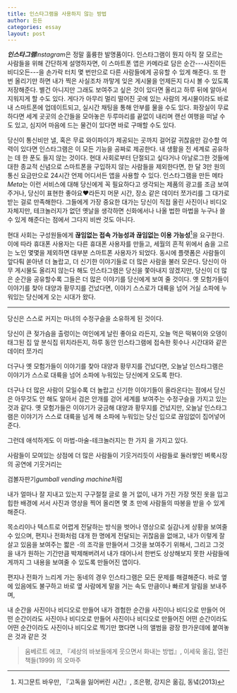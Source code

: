 ```yaml
---
title: 인스타그램을 사용하지 않는 방법
author: 든든
categories: essay
layout: post
---
```


***인스타그램****Instagram*은 정말 훌륭한 발명품이다. 인스타그램이 뭔지 아직 잘 모르는 사람들을 위해 간단하게 설명하자면, 이 스마트폰 앱은 카메라로 담은 순간---사진이든 비디오든---을 손가락 터치 몇 번만으로 다른 사람들에게 공유할 수 있게 해준다. 또 한 번 올리기만 하면 내가 찍은 사실조차 까맣게 잊은 게시물을 언제든지 다시 볼 수 있도록 저장해준다. 별건 아니지만 그래도 보여주고 싶은 것이 있다면 올리고 하루 뒤에 알아서 지워지게 할 수도 있다. 게다가 아무리 멀리 떨어진 곳에 있는 사람의 게시물이라도 바로 내 스마트폰에 업데이트되고, 실시간 채팅을 통해 안부를 물을 수도 있다. 화장실이 무료하다면 세계 곳곳의 순간들을 모아놓은 두루마리를 끝없이 내리며 랜선 여행을 떠날 수도 있고, 심지어 마음에 드는 물건이 있다면 바로 구매할 수도 있다.

당신이 통신비만 낼, 혹은 무료 와이파이가 제공되는 곳까지 걸어갈 귀찮음만 감수할 여력이 있다면 인스타그램은 이 모든 기능을 공짜로 제공한다. 내 생활을 전 세계로 공유하는 데 한 푼도 들지 않는 것이다. 현대 사회로부터 단절되고 싶다거나 아날로그한 것들에 대한 종교적 신념으로 스마트폰을 구입하지 않는 사람들을 제외한다면, 한 달 3만 원의 통신 요금만으로 24시간 언제 어디서든 앱을 사용할 수 있다. 인스타그램을 만든 메타*Meta*는 이런 서비스에 대해 당신에게 꼭 필요하다고 생각되는 제품의 광고를 조금 보여주거나, 당신이 표현한 좋아요❤️라든지 머문 시간, 장소 같은 데이터 쪼가리를 그 대가로 받는 걸로 만족해한다. 그들에게 가장 중요한 대가는 당신이 직접 올린 사진이나 비디오 자체지만, 테크놀러지가 없던 옛날을 생각하면 신화에서나 나올 법한 마법을 누구나 쓸 수 있게 해준다는 점에서 그다지 비싼 것도 아니다.

현대 사회는 구성원들에게 **끊임없는 접속 가능성과 끊임없는 이용 가능성**[^1]을 요구한다. 이에 따라 휴대폰 사용자는 다른 휴대폰 사용자를 만들고, 세월의 흔적 위에서 숨을 고르는 노인 몇몇을 제외하면 대부분 스마트폰 사용자가 되었다. 동시에 플랫폼은 사람들이 앞다퉈 쏟아낸 더 놀랍고, 더 신기한 이야기들로 더 많은 사람을 불러 모은다. 당신이 아무 게시물도 올리지 않는다 해도 인스타그램은 당신을 쫓아내지 않겠지만, 당신이 더 많은 순간을 공유할수록 그들은 더 많은 이야기를 당신에게 보여 줄 것이다. 옛 모험가들이 이야기를 찾아 대양과 황무지를 건넜다면, 이야기 스스로가 대륙을 넘어 거실 소파에 누워있는 당신에게 오는 시대가 왔다. 



<hr>


당신은 스스로 커지는 마녀의 수정구슬을 소유하게 된 것이다. 

당신이 큰 젖가슴을 출렁이는 여인에게 날린 좋아요 라든지, 오늘 먹은 떡볶이와 오뎅이 태그된 집 앞 분식집 위치라든지, 하루 동안 인스타그램에 접속한 횟수나 시간대와 같은 데이터 쪼가리

더구나 옛 모험가들이 이야기를 찾아 대양과 황무지를 건넜다면, 오늘날 인스타그램은 이야기가 스스로 대륙을 넘어 소파에 누워있는 당신에게 오도록 한다. 

더구나 더 많은 사람이 모일수록 더 놀랍고 신기한 이야기들이 올라온다는 점에서 당신은 아무것도 안 해도 알아서 검은 안개를 걷어 세계를 보여주는 수정구슬을 가지고 있는 것과 같다. 옛 모험가들은 이야기가 궁금해 대양과 황무지를 건넜지만, 오늘날 인스타그램은 이야기가 스스로 대륙을 넘게 해 소파에 누워있는 당신 입으로 끊임없이 집어넣어 준다.

그런데 애석하게도 이 마법-마술-테크놀러지는 한 가지 을 가지고 있다.


사람들이 모여있는 상점에 더 많은 사람들이 기웃거리듯이
사람들로 둘러쌓인 벼룩시장의 공연에 기웃거리는

검볼자판기*gumball vending machine*처럼

내가 얼마나 잘 지내고 있는지 구구절절 글로 쓸 거 없이, 내가 가진 가장 멋진 옷을 입고 힙한 배경에 서서 사진과 영상을 찍어 올리면 몇 초 만에 사람들의 따봉을 받을 수 있게 해준다.

목소리이나 텍스트로 어렵게 전달하는 방식을 벗어나 영상으로 실감나게 상황을 보여줄 수 있으며, 편지나 전화처럼 대개 한 명에게 전달되는 귀찮음을 없애고, 내가 이렇게 잘 살고 있음을 보여주는 짧은 -의 조각을 만들어서 그것을 보여주기 위해서, 그리고 그것을 내가 원하는 기간만큼 박제해버려서 내가 태어나서 한번도 상상해보지 못한 사람들에게까지 그 내용을 보여줄 수 있도록 만들어진 앱이다. 

편지나 전화가 느리게 가는 동네의 경우 인스타그램은 모든 문제를 해결해준다. 바로 옆에 있음에도 불구하고 바로 옆 사람에게 말을 거는 속도 만큼이나 빠르게 알림을 보내주며, 

내 순간을 사진이나 비디오로 만들어 
내가 경험한 순간을 사진이나 비디오로 만들어
어떤 순간이라도 사진이나 비디오로 만들어
사진이나 비디오로 만들어진 어떤 순간이라도 
어떤 순간이라도 사진이나 비디오로 찍기만 했다면
나의 앨범을 광장 한가운데에 붙여놓은 것과 같은 것

> 움베르트 에코, 『세상의 바보들에게 웃으면서 화내는 방법』, 이세욱 옮김, 열린책들(1999) 의 오마주

[^1]: 지그문트 바우만, 『고독을 잃어버린 시간』, 조은평, 강지은 옮김, 동녘(2013)